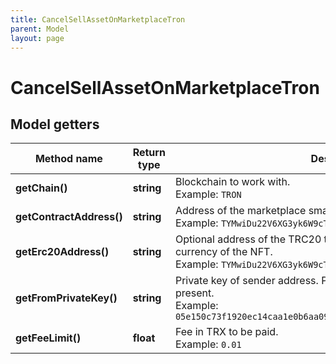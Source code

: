 ```yaml
---
title: CancelSellAssetOnMarketplaceTron
parent: Model
layout: page
---
```


# CancelSellAssetOnMarketplaceTron

## Model getters

Method name | Return type | Description | Notes
------------ | ------------- | ------------- | -------------
**getChain()** | **string** | Blockchain to work with. <br>Example: `TRON` |
**getContractAddress()** | **string** | Address of the marketplace smart contract. <br>Example: `TYMwiDu22V6XG3yk6W9cTVBz48okKLRczh` |
**getErc20Address()** | **string** | Optional address of the TRC20 token, which will be used as a selling currency of the NFT. <br>Example: `TYMwiDu22V6XG3yk6W9cTVBz48okKLRczh` | [optional]
**getFromPrivateKey()** | **string** | Private key of sender address. Private key, or signature Id must be present. <br>Example: `05e150c73f1920ec14caa1e0b6aa09940899678051a78542840c2668ce5080c2` |
**getFeeLimit()** | **float** | Fee in TRX to be paid. <br>Example: `0.01` |

